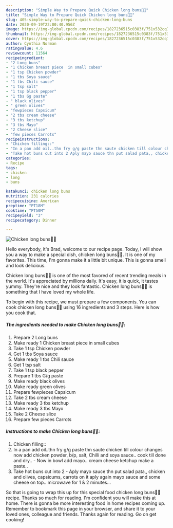 ```yaml
---
description: "Simple Way to Prepare Quick Chicken long buns🥖🥖"
title: "Simple Way to Prepare Quick Chicken long buns🥖🥖"
slug: 405-simple-way-to-prepare-quick-chicken-long-buns
date: 2020-09-19T22:00:40.956Z
image: https://img-global.cpcdn.com/recipes/1827236515c0383f/751x532cq70/chicken-long-buns🥖🥖-recipe-main-photo.jpg
thumbnail: https://img-global.cpcdn.com/recipes/1827236515c0383f/751x532cq70/chicken-long-buns🥖🥖-recipe-main-photo.jpg
cover: https://img-global.cpcdn.com/recipes/1827236515c0383f/751x532cq70/chicken-long-buns🥖🥖-recipe-main-photo.jpg
author: Cynthia Norman
ratingvalue: 4.6
reviewcount: 11564
recipeingredient:
- "2 Long buns"
- "1 Chicken breast piece  in small cubes"
- "1 tsp Chicken powder"
- "1 tbs Soya sauce"
- "1 tbs Chili sauce"
- "1 tsp salt"
- "1 tsp black pepper"
- "1 tbs Gg paste"
- " black olives"
- " green olives"
- "fewpieces Capsicum"
- "2 tbs cream cheese"
- "3 tbs ketchup"
- "3 tbs Mayo"
- "2 Cheese slice"
- "few pieces Carrots"
recipeinstructions:
- "Chicken filling::"
- "In a pan add oil..thn fry g/g paste thn saute chicken till colour changes now add chicken powder, b/p, salt, Chilli and soya sauce.. cook till done and dry.. Now in bowl add mayo.. cream cheese ketchup make a paste.."
- "Take hot buns cut into 2 Aply mayo sauce thn put salad pata,, chicken and olives, capsicums, carrots on it aply again mayo sauce and some cheese on top.. microwave for 1 &amp; 2 minutes..."
categories:
- Recipe
tags:
- chicken
- long
- buns

katakunci: chicken long buns 
nutrition: 231 calories
recipecuisine: American
preptime: "PT18M"
cooktime: "PT50M"
recipeyield: "3"
recipecategory: Dinner

---
```



![Chicken long buns🥖🥖](https://img-global.cpcdn.com/recipes/1827236515c0383f/751x532cq70/chicken-long-buns🥖🥖-recipe-main-photo.jpg)

Hello everybody, it's Brad, welcome to our recipe page. Today, I will show you a way to make a special dish, chicken long buns🥖🥖. It is one of my favorites. This time, I'm gonna make it a little bit unique. This is gonna smell and look delicious.

Chicken long buns🥖🥖 is one of the most favored of recent trending meals in the world. It's appreciated by millions daily. It's easy, it is quick, it tastes yummy. They're nice and they look fantastic. Chicken long buns🥖🥖 is something that I have loved my whole life.




To begin with this recipe, we must prepare a few components. You can cook chicken long buns🥖🥖 using 16 ingredients and 3 steps. Here is how you cook that.

<!--inarticleads1-->

##### The ingredients needed to make Chicken long buns🥖🥖:

1. Prepare 2 Long buns
1. Make ready 1 Chicken breast piece  in small cubes
1. Take 1 tsp Chicken powder
1. Get 1 tbs Soya sauce
1. Make ready 1 tbs Chili sauce
1. Get 1 tsp salt
1. Take 1 tsp black pepper
1. Prepare 1 tbs G/g paste
1. Make ready  black olives
1. Make ready  green olives
1. Prepare fewpieces Capsicum
1. Take 2 tbs cream cheese
1. Make ready 3 tbs ketchup
1. Make ready 3 tbs Mayo
1. Take 2 Cheese slice
1. Prepare few pieces Carrots




<!--inarticleads2-->

##### Instructions to make Chicken long buns🥖🥖:

1. Chicken filling::
1. In a pan add oil..thn fry g/g paste thn saute chicken till colour changes now add chicken powder, b/p, salt, Chilli and soya sauce.. cook till done and dry.. - Now in bowl add mayo.. cream cheese ketchup make a paste..
1. Take hot buns cut into 2 - Aply mayo sauce thn put salad pata,, chicken and olives, capsicums, carrots on it aply again mayo sauce and some cheese on top.. microwave for 1 &amp; 2 minutes...




So that is going to wrap this up for this special food chicken long buns🥖🥖 recipe. Thanks so much for reading. I'm confident you will make this at home. There is gonna be more interesting food in home recipes coming up. Remember to bookmark this page in your browser, and share it to your loved ones, colleague and friends. Thanks again for reading. Go on get cooking!
